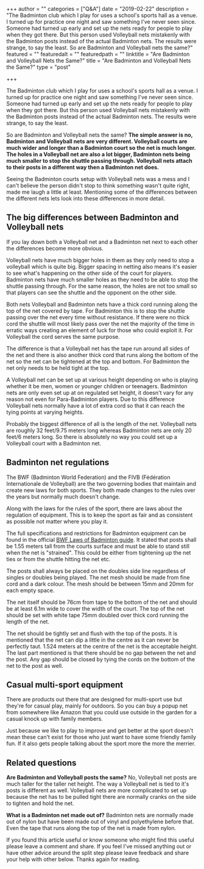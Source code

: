 +++
author = ""
categories = ["Q&A"]
date = "2019-02-22"
description = "The Badminton club which I play for uses a school's sports hall as a venue. I turned up for practice one night and saw something I've never seen since. Someone had turned up early and set up the nets ready for people to play when they got there. But this person used Volleyball nets mistakenly with the Badminton posts instead of the actual Badminton nets. The results were strange, to say the least. So are Badminton and Volleyball nets the same?"
featured = ""
featuredalt = ""
featuredpath = ""
linktitle = "Are Badminton and Volleyball Nets the Same?"
title = "Are Badminton and Volleyball Nets the Same?"
type = "post"

+++

The Badminton club which I play for uses a school's sports hall as a venue. I turned up for practice one night and saw something I've never seen since. Someone had turned up early and set up the nets ready for people to play when they got there. But this person used Volleyball nets mistakenly with the Badminton posts instead of the actual Badminton nets. The results were strange, to say the least.

So are Badminton and Volleyball nets the same? **The simple answer is no, Badminton and Volleyball nets are very different. Volleyball courts are much wider and longer than a Badminton court so the net is much longer. The holes in a Volleyball net are also a lot bigger, Badminton nets being much smaller to stop the shuttle passing through. Volleyball nets attach to their posts in a different way then a Badminton net does.**

Seeing the Badminton courts setup with Volleyball nets was a mess and I can't believe the person didn't stop to think something wasn't quite right, made me laugh a little at least. Mentioning some of the differences between the different nets lets look into these differences in more detail.

## The big differences between Badminton and Volleyball nets

If you lay down both a Volleyball net and a Badminton net next to each other the differences become more obvious.

Volleyball nets have much bigger holes in them as they only need to stop a volleyball which is quite big. Bigger spacing in netting also means it's easier to see what's happening on the other side of the court for players. Badminton nets have much smaller holes as they need to be able to stop the shuttle passing through. For the same reason, the holes are not too small so that players can see the shuttle and the opponent on the other side.

Both nets Volleyball and Badminton nets have a thick cord running along the top of the net covered by tape. For Badminton this is to stop the shuttle passing over the net every time without resistance. If there were no thick cord the shuttle will most likely pass over the net the majority of the time in erratic ways creating an element of luck for those who could exploit it. For Volleyball the cord serves the same purpose.

The difference is that a Volleyball net has the tape run around all sides of the net and there is also another thick cord that runs along the bottom of the net so the net can be tightened at the top and bottom. For Badminton the net only needs to be held tight at the top.

A Volleyball net can be set up at various height depending on who is playing whether it be men, women or younger children or teenagers. Badminton nets are only even set up at on regulated set height, it doesn't vary for any reason not even for Para-Badminton players. Due to this difference Volleyball nets normally have a lot of extra cord so that it can reach the tying points at varying heights.

Probably the biggest difference of all is the length of the net. Volleyball nets are roughly 32 feet/9.75 meters long whereas Badminton nets are only 20 feet/6 meters long. So there is absolutely no way you could set up a Volleyball court with a Badminton net.

## Badminton net regulations

The BWF (Badminton World Federation) and the FIVB (Fédération Internationale de Volleyball) are the two governing bodies that maintain and create new laws for both sports. They both made changes to the rules over the years but normally much doesn't change.

Along with the laws for the rules of the sport, there are laws about the regulation of equipment. This is to keep the sport as fair and as consistent as possible not matter where you play it.

The full specifications and restrictions for Badminton equipment can be found in the official [BWF Laws of Badminton guide](https://extranet.bwfbadminton.com/docs/document-system/81/1466/1470/SECTION%204.1-%20Laws%20of%20Badminton.pdf). It stated that posts shall be 1.55 meters tall from the courts surface and must be able to stand still when the net is "strained". This could be either from tightening up the net ties or from the shuttle hitting the net etc.

The posts shall always be placed on the doubles side line regardless of singles or doubles being played. The net mesh should be made from fine cord and a dark colour. The mesh should be between 15mm and 20mm for each empty space.

The net itself should be 76cm from tape to the bottom of the net and should be at least 6.1m wide to cover the width of the court. The top of the net should be set with white tape 75mm doubled over thick cord running the length of the net.

The net should be tightly set and flush with the top of the posts. It is mentioned that the net can dip a little in the centre as it can never be perfectly taut. 1.524 meters at the centre of the net is the acceptable height. The last part mentioned is that there should be no gap between the net and the post. Any gap should be closed by tying the cords on the bottom of the net to the post as well.

## Casual multi-sport equipment

There are products out there that are designed for multi-sport use but they're for casual play, mainly for outdoors. So you can buy a popup net from somewhere like Amazon that you could use outside in the garden for a casual knock up with family members.

Just because we like to play to improve and get better at the sport doesn't mean these can't exist for those who just want to have some friendly family fun. If it also gets people talking about the sport more the more the merrier.

## Related questions

**Are Badminton and Volleyball posts the same?** No, Volleyball net posts are much taller for the taller net height. The way a Volleyball net is tied to it's posts is different as well. Volleyball nets are more complicated to set up because the net has to be pulled tight there are normally cranks on the side to tighten and hold the net.

**What is a Badminton net made out of?** Badminton nets are normally made out of nylon but have been made out of vinyl and polyethylene before that. Even the tape that runs along the top of the net is made from nylon.

If you found this article useful or know someone who might find this useful please leave a comment and share. If you feel I've missed anything out or have other advice around the split step please leave feedback and share your help with other below. Thanks again for reading.
